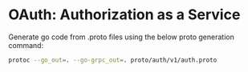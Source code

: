 # OAuth: Authorization as a Service

Generate go code from .proto files using the below proto generation command:

```bash
protoc --go_out=. --go-grpc_out=. proto/auth/v1/auth.proto
```